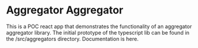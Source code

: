 # Aggregator Aggregator

This is a POC react app that demonstrates the functionality of an aggregator aggregator library. The initial prototype of the typescript lib can be found in the /src/aggregators directory. Documentation is here.
